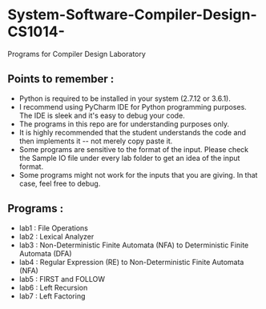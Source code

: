 # System-Software-Compiler-Design-CS1014-
Programs for Compiler Design Laboratory

## Points to remember :
<ul>
<li> Python is required to be installed in your system (2.7.12 or 3.6.1).
<li> I recommend using PyCharm IDE for Python programming purposes. The IDE is sleek and it's easy to debug your code.
<li> The programs in this repo are for understanding purposes only. 
<li> It is highly recommended that the student understands the code and then implements it -- not merely copy paste it.
<li> Some programs are sensitive to the format of the input. Please check the Sample IO file under every lab folder to get an idea of the input format.
<li> Some programs might not work for the inputs that you are giving. In that case, feel free to debug.
</ul>

## Programs : 
<ul>
<li> lab1 : File Operations
<li> lab2 : Lexical Analyzer
<li> lab3 : Non-Deterministic Finite Automata (NFA) to Deterministic Finite Automata (DFA)
<li> lab4 : Regular Expression (RE) to Non-Deterministic Finite Automata (NFA)
<li> lab5 : FIRST and FOLLOW
<li> lab6 : Left Recursion
<li> lab7 : Left Factoring
</ul>
